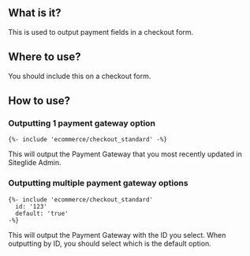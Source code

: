 ## What is it?

This is used to output payment fields in a checkout form.

## Where to use?

You should include this on a checkout form.

## How to use?

### Outputting 1 payment gateway option

```liquid
{%- include 'ecommerce/checkout_standard' -%}
```

This will output the Payment Gateway that you most recently updated in Siteglide Admin.

### Outputting multiple payment gateway options

```liquid
{%- include 'ecommerce/checkout_standard'
  id: '123'
  default: 'true'
-%}
```

This will output the Payment Gateway with the ID you select.
When outputting by ID, you should select which is the default option.